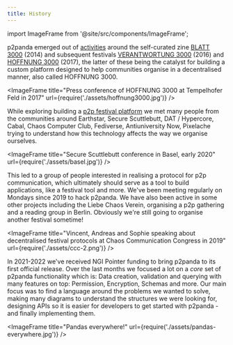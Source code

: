 ```yaml
---
title: History
---
```


import ImageFrame from '@site/src/components/ImageFrame';

p2panda emerged out of [activities](https://media.ccc.de/v/36c3-10756-p2panda) around the self-curated zine [BLATT 3000](https://blatt3000.de/) (2014) and subsequent festivals [VERANTWORTUNG 3000](https://blatt3000.de/verantwortung3000/) (2016) and [HOFFNUNG 3000](https://hoffnung3000.de/) (2017), the latter of these being the catalyst for building a custom platform designed to help communities organise in a decentralised manner, also called HOFFNUNG 3000.

<ImageFrame
  title="Press conference of HOFFNUNG 3000 at Tempelhofer Feld in 2017"
  url={require('./assets/hoffnung3000.jpg')}
/>

While exploring building a [p2p festival platform](https://github.com/p2panda/festival-tool) we met many people from the communities around Earthstar, Secure Scuttlebutt, DAT / Hypercore, Cabal, Chaos Computer Club, Fediverse, Antiuniversity Now, Pixelache trying to understand how this technology affects the way we organise ourselves.

<ImageFrame
  title="Secure Scuttlebutt conference in Basel, early 2020"
  url={require('./assets/basel.jpg')}
/>

This led to a group of people interested in realising a protocol for p2p communication, which ultimately should serve as a tool to build applications, like a festival tool and more. We've been meeting regularly on Mondays since 2019 to hack p2panda. We have also been active in some other projects including the Liebe Chaos Verein, organising a p2p gathering and a reading group in Berlin. Obviously we're still going to organise another festival sometime!

<ImageFrame
  title="Vincent, Andreas and Sophie speaking about decentralised festival protocols at Chaos Communication Congress in 2019"
  url={require('./assets/ccc-2.png')}
/>

In 2021-2022 we've received NGI Pointer funding to bring p2panda to its first official release. Over the last months we focused a lot on a _core_ set of p2panda functionality which is: Data creation, validation and querying with many features on top: Permission, Encryption, Schemas and more. Our main focus was to find a language around the problems we wanted to solve, making many diagrams to understand the structures we were looking for, designing APIs so it is easier for developers to get started with p2panda - and finally implementing them.

<ImageFrame
  title="Pandas everywhere!"
  url={require('./assets/pandas-everywhere.jpg')}
/>
